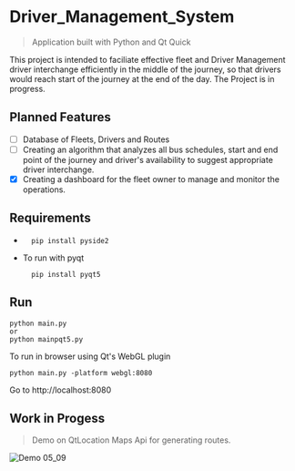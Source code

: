 # Driver_Management_System




> Application built with Python and Qt Quick

This project is intended to faciliate effective fleet and Driver Management driver interchange efficiently in the middle of the journey, so that drivers would reach start of the journey at
the end of the day. The Project is in progress.

## Planned Features

- [ ] Database of Fleets, Drivers and Routes
- [ ] Creating an algorithm that analyzes all bus schedules, start and end point of the journey and driver's availability to suggest appropriate driver
interchange.
- [x] Creating a dashboard for the fleet owner to manage and monitor the operations.

## Requirements

*   
        pip install pyside2

* To run with pyqt

        pip install pyqt5

## Run
    python main.py
    or
    python mainpqt5.py 

To run in browser using Qt's WebGL plugin

    python main.py -platform webgl:8080

Go to
        http://localhost:8080


## Work in Progess

> Demo on QtLocation Maps Api for generating routes.

![Demo 05_09](/resources/Demo_05_09.gif)




